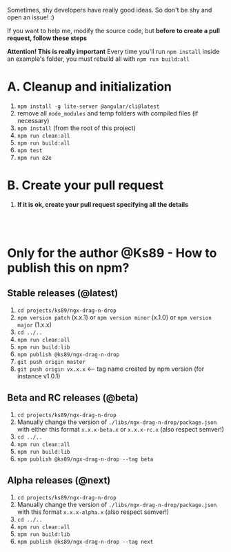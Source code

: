 Sometimes, shy developers have really good ideas. So don't be shy and open an issue! :)

If you want to help me, modify the source code, but **before to create a pull request, follow these steps**

**Attention! This is really important**
Every time you'll run `npm install` inside an example's folder, you must rebuild all with `npm run build:all`

# A. Cleanup and initialization
1. `npm install -g lite-server @angular/cli@latest`
2. remove all `node_modules` and temp folders with compiled files (if necessary)
3. `npm install` (from the root of this project)
4. `npm run clean:all`
5. `npm run build:all`
6. `npm test`
7. `npm run e2e`

# B. Create your pull request
1. **If it is ok, create your pull request specifying all the details**

<br/>
<br/>

# Only for the author @Ks89 - How to publish this on npm?

## Stable releases (@latest)
1. `cd projects/ks89/ngx-drag-n-drop`
2. `npm version patch` (x.x.1) or `npm version minor` (x.1.0) or `npm version major` (1.x.x)
3. `cd ../..`
4. `npm run clean:all`
5. `npm run build:lib`
6. `npm publish @ks89/ngx-drag-n-drop`
7. `git push origin master`
8. `git push origin vx.x.x`  <-- tag name created by npm version (for instance v1.0.1)

## Beta and RC releases (@beta)
1. `cd projects/ks89/ngx-drag-n-drop`
2. Manually change the version of `./libs/ngx-drag-n-drop/package.json` with either this format `x.x.x-beta.x` or `x.x.x-rc.x` (also respect semver!)
3. `cd ../..`
4. `npm run clean:all`
5. `npm run build:lib`
6. `npm publish @ks89/ngx-drag-n-drop --tag beta`

## Alpha releases (@next)
1. `cd projects/ks89/ngx-drag-n-drop`
2. Manually change the version of `./libs/ngx-drag-n-drop/package.json` with this format `x.x.x-alpha.x` (also respect semver!)
3. `cd ../..`
4. `npm run clean:all`
5. `npm run build:lib`
6. `npm publish @ks89/ngx-drag-n-drop --tag next`
